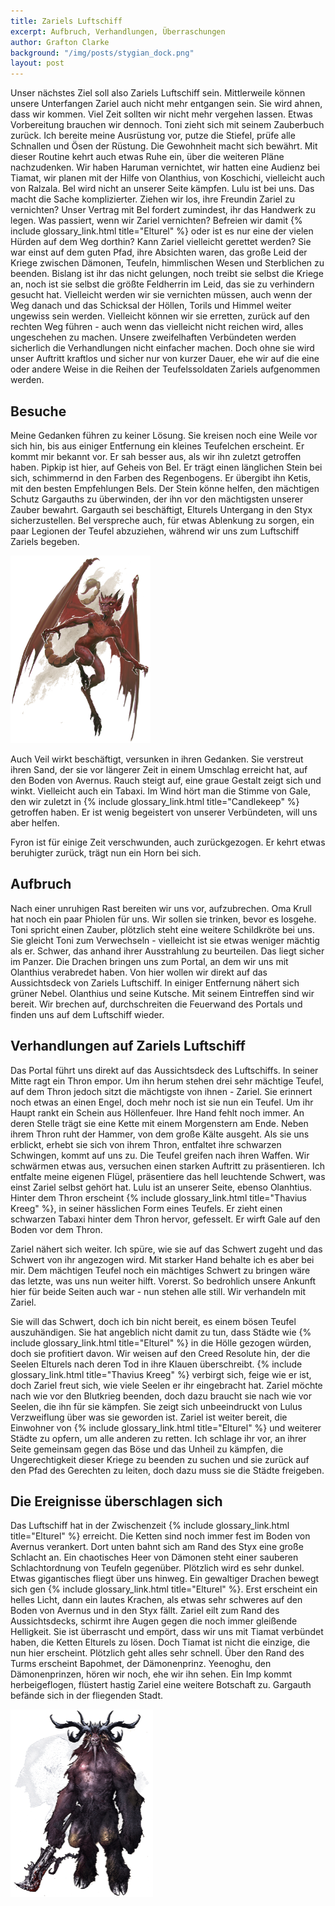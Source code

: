 ```yaml
---
title: Zariels Luftschiff
excerpt: Aufbruch, Verhandlungen, Überraschungen
author: Grafton Clarke
background: "/img/posts/stygian_dock.png"
layout: post
---
```


Unser nächstes Ziel soll also Zariels Luftschiff sein. Mittlerweile können
unsere Unterfangen Zariel auch nicht mehr entgangen sein. Sie wird ahnen, dass
wir kommen. Viel Zeit sollten wir nicht mehr vergehen lassen. Etwas Vorbereitung
brauchen wir dennoch. Toni zieht sich mit seinem Zauberbuch zurück. Ich bereite
meine Ausrüstung vor, putze die Stiefel, prüfe alle Schnallen und Ösen der
Rüstung. Die Gewohnheit macht sich bewährt. Mit dieser Routine kehrt auch etwas
Ruhe ein, über die weiteren Pläne nachzudenken. Wir haben Haruman vernichtet,
wir hatten eine Audienz bei Tiamat, wir planen mit der Hilfe von Olanthius, von
Koschichi, vielleicht auch von Ralzala. Bel wird nicht an unserer Seite kämpfen.
Lulu ist bei uns. Das macht die Sache komplizierter. Ziehen wir los, ihre
Freundin Zariel zu vernichten? Unser Vertrag mit Bel fordert zumindest, ihr das
Handwerk zu legen. Was passiert, wenn wir Zariel vernichten? Befreien wir damit
{% include glossary_link.html title="Elturel" %} oder ist es nur eine der vielen Hürden auf dem Weg dorthin? Kann Zariel
vielleicht gerettet werden? Sie war einst auf dem guten Pfad, ihre Absichten
waren, das große Leid der Kriege zwischen Dämonen, Teufeln, himmlischen Wesen
und Sterblichen zu beenden. Bislang ist ihr das nicht gelungen, noch treibt sie
selbst die Kriege an, noch ist sie selbst die größte Feldherrin im Leid, das sie
zu verhindern gesucht hat. Vielleicht werden wir sie vernichten müssen, auch
wenn der Weg danach und das Schicksal der Höllen, Torils und Himmel weiter
ungewiss sein werden. Vielleicht können wir sie erretten, zurück auf den rechten
Weg führen - auch wenn das vielleicht nicht reichen wird, alles ungeschehen zu
machen. Unsere zweifelhaften Verbündeten werden sicherlich die Verhandlungen
nicht einfacher machen. Doch ohne sie wird unser Auftritt kraftlos und sicher
nur von kurzer Dauer, ehe wir auf die eine oder andere Weise in die Reihen der
Teufelssoldaten Zariels aufgenommen werden.

## Besuche

Meine Gedanken führen zu keiner Lösung. Sie kreisen noch eine Weile vor sich
hin, bis aus einiger Entfernung ein kleines Teufelchen erscheint. Er kommt mir
bekannt vor. Er sah besser aus, als wir ihn zuletzt getroffen haben. Pipkip ist
hier, auf Geheis von Bel. Er trägt einen länglichen Stein bei sich, schimmernd
in den Farben des Regenbogens. Er übergibt ihn Ketis, mit den besten
Empfehlungen Bels. Der Stein könne helfen, den mächtigen Schutz Gargauths zu
überwinden, der ihn vor den mächtigsten unserer Zauber bewahrt. Gargauth sei
beschäftigt, Elturels Untergang in den Styx sicherzustellen. Bel verspreche
auch, für etwas Ablenkung zu sorgen, ein paar Legionen der Teufel abzuziehen,
während wir uns zum Luftschiff Zariels begeben.

![Pipkip](/img/posts/imp.png)

Auch Veil wirkt beschäftigt, versunken in ihren Gedanken. Sie verstreut ihren
Sand, der sie vor längerer Zeit in einem Umschlag erreicht hat, auf den Boden
von Avernus. Rauch steigt auf, eine graue Gestalt zeigt sich und winkt.
Vielleicht auch ein Tabaxi. Im Wind hört man die Stimme von Gale, den wir
zuletzt in {% include glossary_link.html title="Candlekeep" %} getroffen haben. Er ist wenig begeistert von unserer
Verbündeten, will uns aber helfen.

Fyron ist für einige Zeit verschwunden, auch zurückgezogen. Er kehrt etwas
beruhigter zurück, trägt nun ein Horn bei sich.

## Aufbruch

Nach einer unruhigen Rast bereiten wir uns vor, aufzubrechen. Oma Krull hat noch
ein paar Phiolen für uns. Wir sollen sie trinken, bevor es losgehe. Toni spricht
einen Zauber, plötzlich steht eine weitere Schildkröte bei uns. Sie gleicht Toni
zum Verwechseln - vielleicht ist sie etwas weniger mächtig als er. Schwer, das
anhand ihrer Ausstrahlung zu beurteilen. Das liegt sicher im Panzer. Die Drachen
bringen uns zum Portal, an dem wir uns mit Olanthius verabredet haben. Von hier
wollen wir direkt auf das Aussichtsdeck von Zariels Luftschiff. In einiger
Entfernung nähert sich grüner Nebel. Olanthius und seine Kutsche. Mit seinem
Eintreffen sind wir bereit. Wir brechen auf, durchschreiten die Feuerwand des
Portals und finden uns auf dem Luftschiff wieder.

## Verhandlungen auf Zariels Luftschiff

Das Portal führt uns direkt auf das Aussichtsdeck des Luftschiffs. In seiner
Mitte ragt ein Thron empor. Um ihn herum stehen drei sehr mächtige Teufel, auf
dem Thron jedoch sitzt die mächtigste von ihnen - Zariel. Sie erinnert noch
etwas an einen Engel, doch mehr noch ist sie nun ein Teufel. Um ihr Haupt rankt
ein Schein aus Höllenfeuer. Ihre Hand fehlt noch immer. An deren Stelle trägt
sie eine Kette mit einem Morgenstern am Ende. Neben ihrem Thron ruht der Hammer,
von dem große Kälte ausgeht. Als sie uns erblickt, erhebt sie sich von ihrem
Thron, entfaltet ihre schwarzen Schwingen, kommt auf uns zu. Die Teufel greifen
nach ihren Waffen. Wir schwärmen etwas aus, versuchen einen starken Auftritt zu
präsentieren. Ich entfalte meine eigenen Flügel, präsentiere das hell leuchtende
Schwert, was einst Zariel selbst gehört hat. Lulu ist an unserer Seite, ebenso
Olanhtius. Hinter dem Thron erscheint {% include glossary_link.html title="Thavius Kreeg" %}, in seiner hässlichen Form
eines Teufels. Er zieht einen schwarzen Tabaxi hinter dem Thron hervor,
gefesselt. Er wirft Gale auf den Boden vor dem Thron.

Zariel nähert sich weiter. Ich spüre, wie sie auf das Schwert zugeht und das
Schwert von ihr angezogen wird. Mit starker Hand behalte ich es aber bei mir.
Dem mächtigen Teufel noch ein mächtiges Schwert zu bringen wäre das letzte, was
uns nun weiter hilft. Vorerst. So bedrohlich unsere Ankunft hier für beide
Seiten auch war - nun stehen alle still. Wir verhandeln mit Zariel. 

Sie will das Schwert, doch ich bin nicht bereit, es einem bösen Teufel
auszuhändigen. Sie hat angeblich nicht damit zu tun, dass Städte wie {% include glossary_link.html title="Elturel" %} in
die Hölle gezogen würden, doch sie profitiert davon. Wir weisen auf den Creed
Resolute hin, der die Seelen Elturels nach deren Tod in ihre Klauen
überschreibt. {% include glossary_link.html title="Thavius Kreeg" %} verbirgt sich, feige wie er ist, doch Zariel freut
sich, wie viele Seelen er ihr eingebracht hat. Zariel möchte nach wie vor den
Blutkrieg beenden, doch dazu braucht sie nach wie vor Seelen, die ihn für sie
kämpfen. Sie zeigt sich unbeeindruckt von Lulus Verzweiflung über was sie
geworden ist. Zariel ist weiter bereit, die Einwohner von {% include glossary_link.html title="Elturel" %} und weiterer
Städte zu opfern, um alle anderen zu retten. Ich schlage ihr vor, an ihrer Seite
gemeinsam gegen das Böse und das Unheil zu kämpfen, die Ungerechtigkeit dieser
Kriege zu beenden zu suchen und sie zurück auf den Pfad des Gerechten zu leiten,
doch dazu muss sie die Städte freigeben.

## Die Ereignisse überschlagen sich

Das Luftschiff hat in der Zwischenzeit {% include glossary_link.html title="Elturel" %} erreicht. Die Ketten sind noch
immer fest im Boden von Avernus verankert. Dort unten bahnt sich am Rand des
Styx eine große Schlacht an. Ein chaotisches Heer von Dämonen steht einer
sauberen Schlachtordnung von Teufeln gegenüber. Plötzlich wird es sehr dunkel.
Etwas gigantisches fliegt über uns hinweg. Ein gewaltiger Drachen bewegt sich
gen {% include glossary_link.html title="Elturel" %}. Erst erscheint ein helles Licht, dann ein lautes Krachen, als etwas
sehr schweres auf den Boden von Avernus und in den Styx fällt. Zariel eilt zum
Rand des Aussichtsdecks, schirmt ihre Augen gegen die noch immer gleißende
Helligkeit. Sie ist überrascht und empört, dass wir uns mit Tiamat verbündet
haben, die Ketten Elturels zu lösen. Doch Tiamat ist nicht die einzige, die nun
hier erscheint. Plötzlich geht alles sehr schnell. Über den Rand des Turms
erscheint Bapohmet, der Dämonenprinz. Yeenoghu, den Dämonenprinzen, hören wir
noch, ehe wir ihn sehen. Ein Imp kommt herbeigeflogen, flüstert hastig Zariel
eine weitere Botschaft zu. Gargauth befände sich in der fliegenden Stadt.

![Baphomet](/img/posts/baphomet.png)
